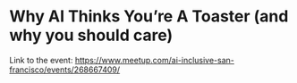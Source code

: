 # Why AI Thinks You’re A Toaster (and why you should care)
Link to the event: https://www.meetup.com/ai-inclusive-san-francisco/events/268667409/
